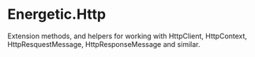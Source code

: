 # Energetic.Http
 Extension methods, and helpers for working with HttpClient, HttpContext, HttpResquestMessage, HttpResponseMessage and similar.
